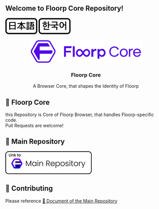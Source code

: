 ## Welcome to Floorp Core Repository!

[![japanese](./docs/resources/icon-lang-jp.svg)](./docs/README.ja.md) [![korean](./docs/resources/icon-lang-kr.svg)](./docs/README.ko.md)

<p align="center">
<img src="./docs/resources/Floorp_Toolkit.svg" width="70%">

<!-- ![heart in kanji](./heart.svg "心") -->

<h3 align="center">Floorp Core</h3>
<p align="center">A Browser Core, that shapes the Identity of Floorp</p>
</p>

## :sparkling_heart: Floorp Core

this Repository is Core of Floorp Browser, that handles Floorp-specific code.  
Pull Requests are welcome!

## :open_file_folder: Main Repository

[![Link to Floorp Main Repository](./docs/resources/Link2MainRepo.png)](https://github.com/floorp-Projects/Floorp/)

## :star2: Contributing

Please reference [:open_book: Document of the Main Repository](https://github.com/floorp-Projects/floorp/#-contributing)
